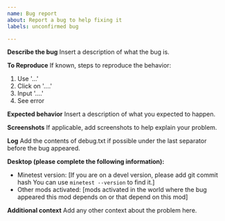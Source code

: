 ```yaml
---
name: Bug report
about: Report a bug to help fixing it
labels: unconfirmed bug

---
```


**Describe the bug**
Insert a description of what the bug is.

**To Reproduce**
If known, steps to reproduce the behavior:
1. Use '...'
2. Click on '....'
3. Input '....'
4. See error

**Expected behavior**
Insert a description of what you expected to happen.

**Screenshots**
If applicable, add screenshots to help explain your problem.

**Log**
Add the contents of debug.txt if possible under the last separator before the bug appeared.

**Desktop (please complete the following information):**
 - Minetest version: [If you are on a devel version, please add git commit hash
You can use `minetest --version` to find it.]
 - Other mods activated: [mods activated in the world where the bug appeared this mod depends on or that depend on this mod]

**Additional context**
Add any other context about the problem here.
